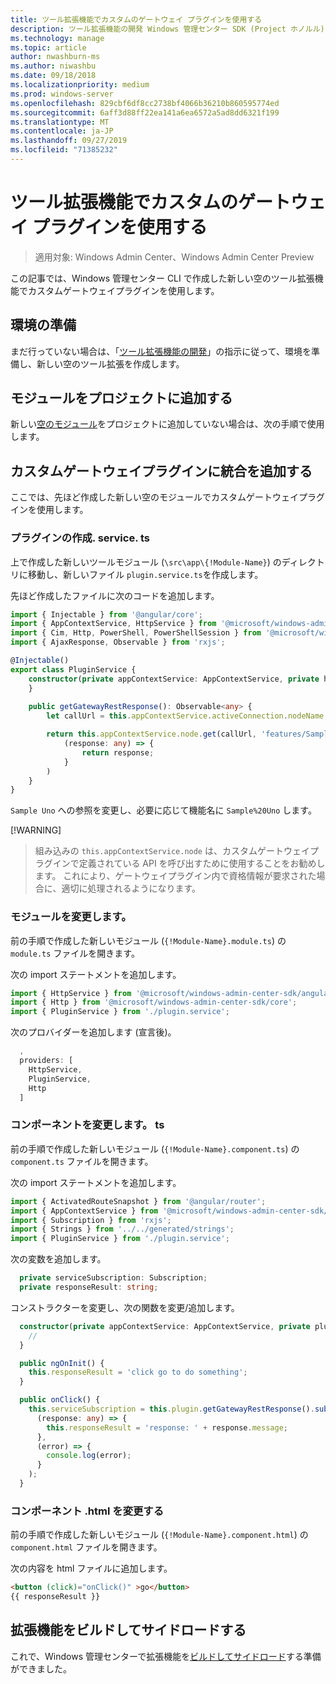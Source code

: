```yaml
---
title: ツール拡張機能でカスタムのゲートウェイ プラグインを使用する
description: ツール拡張機能の開発 Windows 管理センター SDK (Project ホノルル)-ツール拡張機能でカスタムゲートウェイプラグインを使用する
ms.technology: manage
ms.topic: article
author: nwashburn-ms
ms.author: niwashbu
ms.date: 09/18/2018
ms.localizationpriority: medium
ms.prod: windows-server
ms.openlocfilehash: 829cbf6df8cc2738bf4066b36210b860595774ed
ms.sourcegitcommit: 6aff3d88ff22ea141a6ea6572a5ad8dd6321f199
ms.translationtype: MT
ms.contentlocale: ja-JP
ms.lasthandoff: 09/27/2019
ms.locfileid: "71385232"
---
```

# <a name="use-a-custom-gateway-plugin-in-your-tool-extension"></a>ツール拡張機能でカスタムのゲートウェイ プラグインを使用する

>適用対象: Windows Admin Center、Windows Admin Center Preview

この記事では、Windows 管理センター CLI で作成した新しい空のツール拡張機能でカスタムゲートウェイプラグインを使用します。

## <a name="prepare-your-environment"></a>環境の準備 ##

まだ行っていない場合は、「[ツール拡張機能の開発](../develop-tool.md)」の指示に従って、環境を準備し、新しい空のツール拡張を作成します。

## <a name="add-a-module-to-your-project"></a>モジュールをプロジェクトに追加する ##

新しい[空のモジュール](add-module.md)をプロジェクトに追加していない場合は、次の手順で使用します。  

## <a name="add-integration-to-custom-gateway-plugin"></a>カスタムゲートウェイプラグインに統合を追加する ##

ここでは、先ほど作成した新しい空のモジュールでカスタムゲートウェイプラグインを使用します。

### <a name="create-pluginservicets"></a>プラグインの作成. service. ts

上で作成した新しいツールモジュール (```\src\app\{!Module-Name}```) のディレクトリに移動し、新しいファイル ```plugin.service.ts```を作成します。

先ほど作成したファイルに次のコードを追加します。
``` ts
import { Injectable } from '@angular/core';
import { AppContextService, HttpService } from '@microsoft/windows-admin-center-sdk/angular';
import { Cim, Http, PowerShell, PowerShellSession } from '@microsoft/windows-admin-center-sdk/core';
import { AjaxResponse, Observable } from 'rxjs';

@Injectable()
export class PluginService {
    constructor(private appContextService: AppContextService, private http: Http) {
    }
    
    public getGatewayRestResponse(): Observable<any> {
        let callUrl = this.appContextService.activeConnection.nodeName;

        return this.appContextService.node.get(callUrl, 'features/Sample%20Uno').map(
            (response: any) => {
                return response;
            }
        )
    }
}
```

```Sample Uno``` への参照を変更し、必要に応じて機能名に ```Sample%20Uno``` します。

[!WARNING]
> 組み込みの ```this.appContextService.node``` は、カスタムゲートウェイプラグインで定義されている API を呼び出すために使用することをお勧めします。 これにより、ゲートウェイプラグイン内で資格情報が要求された場合に、適切に処理されるようになります。

### <a name="modify-modulets"></a>モジュールを変更します。

前の手順で作成した新しいモジュール (```{!Module-Name}.module.ts```) の ```module.ts``` ファイルを開きます。

次の import ステートメントを追加します。

``` ts
import { HttpService } from '@microsoft/windows-admin-center-sdk/angular';
import { Http } from '@microsoft/windows-admin-center-sdk/core';
import { PluginService } from './plugin.service';
```

次のプロバイダーを追加します (宣言後)。

``` ts
  ,
  providers: [
    HttpService,
    PluginService,
    Http
  ]
```

### <a name="modify-componentts"></a>コンポーネントを変更します。 ts

前の手順で作成した新しいモジュール (```{!Module-Name}.component.ts```) の ```component.ts``` ファイルを開きます。

次の import ステートメントを追加します。

``` ts
import { ActivatedRouteSnapshot } from '@angular/router';
import { AppContextService } from '@microsoft/windows-admin-center-sdk/angular';
import { Subscription } from 'rxjs';
import { Strings } from '../../generated/strings';
import { PluginService } from './plugin.service';
```

次の変数を追加します。

``` ts
  private serviceSubscription: Subscription;
  private responseResult: string;
```

コンストラクターを変更し、次の関数を変更/追加します。

``` ts
  constructor(private appContextService: AppContextService, private plugin: PluginService) {
    //
  }

  public ngOnInit() {
    this.responseResult = 'click go to do something';
  }

  public onClick() {
    this.serviceSubscription = this.plugin.getGatewayRestResponse().subscribe(
      (response: any) => {
        this.responseResult = 'response: ' + response.message;
      },
      (error) => {
        console.log(error);
      }
    );
  }
```

### <a name="modify-componenthtml"></a>コンポーネント .html を変更する ###

前の手順で作成した新しいモジュール (```{!Module-Name}.component.html```) の ```component.html``` ファイルを開きます。

次の内容を html ファイルに追加します。
``` html
<button (click)="onClick()" >go</button>
{{ responseResult }}
```

## <a name="build-and-side-load-your-extension"></a>拡張機能をビルドしてサイドロードする

これで、Windows 管理センターで拡張機能を[ビルドしてサイドロード](../develop-tool.md#build-and-side-load-your-extension)する準備ができました。
